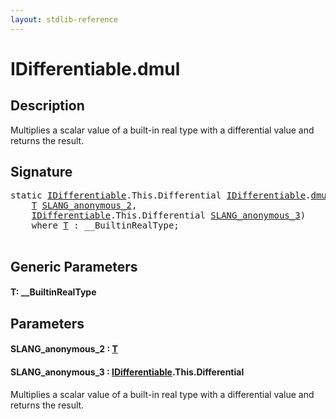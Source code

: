 ```yaml
---
layout: stdlib-reference
---
```


# IDifferentiable\.dmul

## Description

Multiplies a scalar value of a built-in real type with a differential value and returns the result.




## Signature 

<pre>
<span class='code_keyword'>static</span> <a href="index.html" class="code_type">IDifferentiable</a>.<span class="code_keyword">This</span>.Differential <a href="index.html" class="code_type">IDifferentiable</a>.<a href="dmul.html">dmul</a>&lt;<a href="dmul.html#typeparam-T" class="code_type">T</a>&gt;(
    <a href="dmul.html#typeparam-T" class="code_type">T</a> <a href="dmul.html#decl-SLANG_anonymous_2" class="code_param">SLANG_anonymous_2</a>,
    <a href="index.html" class="code_type">IDifferentiable</a>.<span class="code_keyword">This</span>.Differential <a href="dmul.html#decl-SLANG_anonymous_3" class="code_param">SLANG_anonymous_3</a>)
    <span class='code_keyword'>where</span> <a href="dmul.html#typeparam-T" class="code_type">T</a> : __BuiltinRealType;

</pre>

## Generic Parameters

####  <a id="typeparam-T"></a>T: \_\_BuiltinRealType

## Parameters

####  <a id="decl-SLANG_anonymous_2"></a>SLANG\_anonymous\_2  : [T](dmul.html#typeparam-T)
####  <a id="decl-SLANG_anonymous_3"></a>SLANG\_anonymous\_3  : [IDifferentiable](index.html)\.This\.Differential
Multiplies a scalar value of a built-in real type with a differential value and returns the result.


